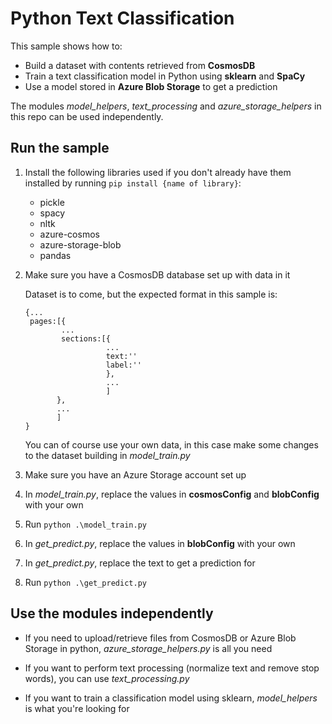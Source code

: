 # Python Text Classification

This sample shows how to:
- Build a dataset with contents retrieved from **CosmosDB**
- Train a text classification model in Python using **sklearn** and **SpaCy**
- Use a model stored in **Azure Blob Storage** to get a prediction

The modules *model_helpers*, *text_processing* and *azure_storage_helpers* in this repo can be used independently.

## Run the sample

1. Install the following libraries used if you don't already have them installed by running `pip install {name of library}`:
    - pickle
    - spacy
    - nltk
    - azure-cosmos
    - azure-storage-blob
    - pandas
    
2. Make sure you have a CosmosDB database set up with data in it

    Dataset is to come, but the expected format in this sample is:
    ```
    {...
     pages:[{
            ...
            sections:[{
                      ...
                      text:''
                      label:''
                      },
                      ...
                      ]
           },
           ...
           ]
    }
    ```
    You can of course use your own data, in this case make some changes to the dataset building in *model_train.py*
  
3. Make sure you have an Azure Storage account set up

4. In *model_train.py*, replace the values in **cosmosConfig** and **blobConfig** with your own

5. Run `python .\model_train.py`

6. In *get_predict.py*, replace the values in **blobConfig** with your own

7. In *get_predict.py*, replace the text to get a prediction for

8. Run `python .\get_predict.py`


## Use the modules independently

- If you need to upload/retrieve files from CosmosDB or Azure Blob Storage in python, *azure_storage_helpers.py* is all you need

- If you want to perform text processing (normalize text and remove stop words), you can use *text_processing.py*

- If you want to train a classification model using sklearn, *model_helpers* is what you're looking for



